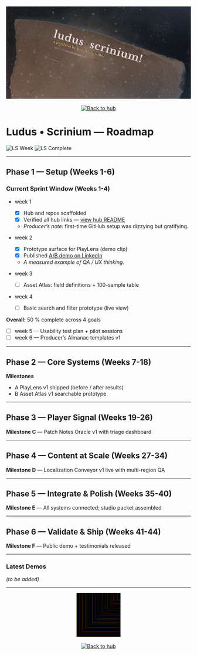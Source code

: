 <p align="center">
  <img src="./hero.png" alt="Ludus Scrinium — project roadmap banner" width="820">
</p>

<p align="center">
  <a href="https://github.com/ludus-scrinium/ludus-scrinium-hub/blob/main/README.md">
    <img src="https://img.shields.io/badge/←%20Back%20to%20Hub-111?style=for-the-badge" alt="Back to hub">
  </a>
</p>

# Ludus • Scrinium — Roadmap

![LS Week](https://img.shields.io/badge/LS%20Week-3%2F44-informational)
![LS Complete](https://img.shields.io/badge/Sprint%20Complete-50%25-red)

---

## Phase 1 — Setup (Weeks 1-6)

### Current Sprint Window (Weeks 1-4)
<!-- LS:ROADMAP_WIDGET_START -->

- week 1  
  - [x] Hub and repos scaffolded  
  - [x] Verified all hub links — [view hub README](https://github.com/ludus-scrinium/ludus-scrinium-hub/blob/main/README.md)  
  - _Producer’s note:_ first-time GitHub setup was dizzying but gratifying.

- week 2  
  - [x] Prototype surface for PlayLens (demo clip)  
  - [x] Published [A/B demo on LinkedIn](https://www.linkedin.com/posts/activity-7386397223867072513-kUua)  
  - _A measured example of QA / UX thinking._

- week 3  
  - [ ] Asset Atlas: field definitions + 100-sample table

- week 4  
  - [ ] Basic search and filter prototype (live view)

**Overall:** 50 % complete across 4 goals
<!-- LS:ROADMAP_WIDGET_END -->

- [ ] week 5 — Usability test plan + pilot sessions  
- [ ] week 6 — Producer’s Almanac templates v1

---

## Phase 2 — Core Systems (Weeks 7-18)

**Milestones**
- A  PlayLens v1 shipped (before / after results)  
- B  Asset Atlas v1 searchable prototype

---

## Phase 3 — Player Signal (Weeks 19-26)

**Milestone C** — Patch Notes Oracle v1 with triage dashboard

---

## Phase 4 — Content at Scale (Weeks 27-34)

**Milestone D** — Localization Conveyor v1 live with multi-region QA

---

## Phase 5 — Integrate & Polish (Weeks 35-40)

**Milestone E** — All systems connected; studio packet assembled

---

## Phase 6 — Validate & Ship (Weeks 41-44)

**Milestone F** — Public demo + testimonials released

---

### Latest Demos
*(to be added)*

---

<p align="center">
  <a href="https://github.com/ludus-scrinium/ludus-scrinium-hub/blob/main/README.md">
    <img src="./heropfp.png" alt="Kaosisochi Unini avatar linking back to hub" width="120">
  </a>
</p>

<p align="center">
  <a href="https://github.com/ludus-scrinium/ludus-scrinium-hub/blob/main/README.md">
    <img src="https://img.shields.io/badge/Back%20to%20Hub-111?style=for-the-badge" alt="Back to hub">
  </a>
</p>
